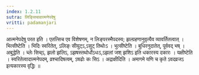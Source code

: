 ```yaml
---
index: 1.2.11
sutra: लिङ्सिचावात्मनेपदेषु
vritti: padamanjari
---
```


 आत्मनेपदेषु परत इति । एतत्सिच एव विशेषणम्, न लिङ्परस्मैपदस्य; झल्ग्रहणानुवृत्यैव व्यावर्तितत्वात् । भित्सीष्टेति । भिदिः स्वरितेत्, ऽलिङ्ः सीयुट्ऽ,ऽसुट् तिथोःऽ । भुत्सीष्टेति । बुधिरनुदातेत्, पूर्ववद् भष् । अबुद्धेति । च्लेः सिच्ऽ, झलो झलिऽ, ऽझषस्तथोर्धोऽधःऽ,ऽझलां जश् झशिऽ इति धकारस्य दकारः । यक्षीष्टेति । स्वरितेत्वादात्मनेपदम्, व्रश्चादिषत्वम्, ऽषढोः कः सिऽ । अद्राक्षीदिति । अमागमे यणि च कृते ऽवदव्रजऽ इत्यकारस्य वृद्धिः ॥